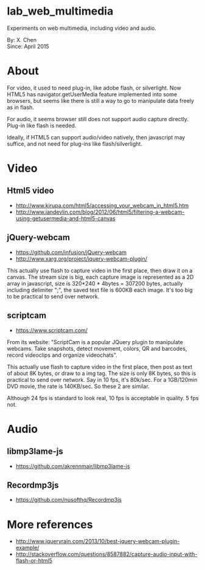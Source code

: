 # lab_web_multimedia
Experiments on web multimedia, including video and audio.

By: X. Chen  
Since: April 2015


About
========

For video, it used to need plug-in, like adobe flash, or silverlight. Now HTML5 has navigator.getUserMedia feature implemented into some browsers, but seems like there is still a way to go to manipulate data freely as in flash.

For audio, it seems browser still does not support audio capture directly. Plug-in like flash is needed.

Ideally, if HTML5 can support audio/video natively, then javascript may suffice, and not need for plug-ins like flash/silverlight.


Video
========

Html5 video
---------
- http://www.kirupa.com/html5/accessing_your_webcam_in_html5.htm
- http://www.iandevlin.com/blog/2012/06/html5/filtering-a-webcam-using-getusermedia-and-html5-canvas

jQuery-webcam
------
- https://github.com/infusion/jQuery-webcam
- http://www.xarg.org/project/jquery-webcam-plugin/

This actually use flash to capture video in the first place, then draw it on a canvas. The stream size is big, each capture image is represented as a 2D array in javascript, size is 320*240 * 4bytes = 307200 bytes, actually including delimiter ";", the saved text file is 600KB each image. It's too big to be practical to send over network.

scriptcam
-----------
- https://www.scriptcam.com/

From its website: "ScriptCam is a popular JQuery plugin to manipulate webcams. Take snapshots, detect movement, colors, QR and barcodes, record videoclips and organize videochats".

This actually use flash to capture video in the first place, then post as text of about 8K bytes, or draw to a img tag. The size is only 8K bytes, so this is practical to send over network. Say in 10 fps, it's 80k/sec. For a 1GB/120min DVD movie, the rate is 140KB/sec. So these 2 are similar.

Although 24 fps is standard to look real, 10 fps is acceptable in quality. 5 fps not. 


Audio
======

libmp3lame-js
------------
- https://github.com/akrennmair/libmp3lame-js

Recordmp3js
--------
- https://github.com/nusofthq/Recordmp3js


More references
=====================

- http://www.jqueryrain.com/2013/10/best-jquery-webcam-plugin-example/
- http://stackoverflow.com/questions/8587882/capture-audio-input-with-flash-or-html5
